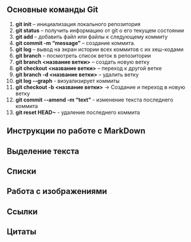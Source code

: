 ## Основные команды Git

1. **git init** – инициализация локального репозитория
2. **git status** – получить информацию от git о его текущем состоянии
3. **git add** – добавить файл или файлы к следующему коммиту
4. **git commit -m “message”** – создание коммита.
5. **git log** – вывод на экран истории всех коммитов с их хеш-кодами
6. **git branch** – посмотреть список веток в репозитории
7. **git branch <название ветки>** – создать новую ветку
8. **git checkout <название ветки>** – переход к другой ветке
9. **git branch -d <название ветки>** – удалить ветку
10. **git log --graph** - визуализирует коммиты
11. **git checkout -b <название ветки>** -> Создание и переход в новую ветку
12. **git commit --amend -m “text”** - изменение текста последнего коммита
13. **git reset HEAD~** - удаление последнего коммита


## Инструкции по работе с MarkDown

## Выделение текста

## Списки

## Работа с изображениями

## Ссылки

## Цитаты